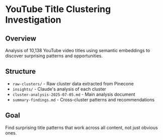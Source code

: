 # YouTube Title Clustering Investigation

## Overview
Analysis of 10,138 YouTube video titles using semantic embeddings to discover surprising patterns and opportunities.

## Structure
- `raw-clusters/` - Raw cluster data extracted from Pinecone
- `insights/` - Claude's analysis of each cluster
- `cluster-analysis-2025-07-05.md` - Main analysis document
- `summary-findings.md` - Cross-cluster patterns and recommendations

## Goal
Find surprising title patterns that work across all content, not just obvious ones.
